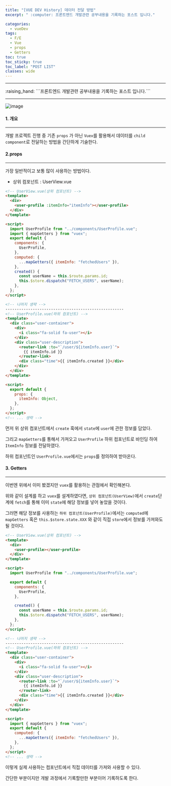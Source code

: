 ```yaml
---
title: "[VUE DEV History] 데이터 전달 방법"
excerpt: " :computer: 프론트엔드 개발관련 공부내용을 기록하는 포스트 입니다."

categories:
  - vueDev
tags:
  - F/E
  - Vue
  - props
  - Getters
toc: true
toc_sticky: true
toc_label: "POST LIST"
classes: wide
---
```


<hr>
:raising_hand:  ```프론트엔드 개발관련 공부내용을 기록하는 포스트 입니다.```
<hr>

![image](https://user-images.githubusercontent.com/56063287/174939166-ea900c41-0ac9-48c7-a762-1cb03ab1cc0a.png)

#### 1. 개요

---

개발 프로젝트 진행 중 기존 `props` 가 아닌 `Vuex`를 활용해서 데이터를 `child component`로 전달하는 방법을 간단하게 기술한다.

#### 2.props

---

가장 일반적이고 보통 많이 사용하는 방법이다.

- 상위 컴포넌트 : UserView.vue

```html
<!-- UserView.vue(상위 컴포넌트) -->
<template>
  <div>
    <user-profile :itemInfo="itemInfo"></user-profile>
  </div>
</template>

<script>
  import UserProfile from "../components/UserProfile.vue";
  import { mapGetters } from "vuex";
  export default {
    components: {
      UserProfile,
    },
    computed: {
      ...mapGetters({ itemInfo: "fetchedUsers" }),
    },
    created() {
      const userName = this.$route.params.id;
      this.$store.dispatch("FETCH_USERS", userName);
    },
  };
</script>

<!-- 나머지 생략 -->
----------------------------------------------------
<!-- UserProfile.vue(하위 컴포넌트) -->
<template>
  <div class="user-container">
    <div>
      <i class="fa-solid fa-user"></i>
    </div>
    <div class="user-description">
      <router-link :to="`/user/${itemInfo.user}`">
        {{ itemInfo.id }}
      </router-link>
      <div class="time">{{ itemInfo.created }}</div>
    </div>
  </div>
</template>

<script>
  export default {
    props: {
      itemInfo: Object,
    },
  };
</script>
<!-- ... 생략 -->
```

먼저 위 상위 컴포넌트에서 `create` 훅에서 `state`에 `user`에 관한 정보를 담았다.

그리고 `mapGetters`를 통해서 가져오고 `UserProfile` 하위 컴포넌트로 바인딩 하여 `ItemInfo` 정보를 전달하였다.

하위 컴포넌트인 `UserProfile.vue`에서는 `props`를 정의하여 받아온다.

#### 3. Getters

---

이번엔 위에서 이미 봤겠지만 `vuex`를 활용하는 관점에서 확인해본다.

위와 같이 설계를 하고 `vuex`를 설계하였다면, `상위 컴포넌트(UserView)`에서 `create`단계에 `fetch`를 통해 이미 `state`에 해당 정보를 넣어 놓았을 것이다.

그러면 해당 정보를 사용하는 `하위 컴포넌트(UserProfile)`에서는 `computed`에 `mapGetters` 혹은 `this.$store.state.XXX` 와 같이 직접 `store`에서 정보를 가져와도 될 것이다.

```html
<!-- UserView.vue(상위 컴포넌트) -->
<template>
  <div>
    <user-profile></user-profile>
  </div>
</template>

<script>
  import UserProfile from "../components/UserProfile.vue";

  export default {
    components: {
      UserProfile,
    },

    created() {
      const userName = this.$route.params.id;
      this.$store.dispatch("FETCH_USERS", userName);
    },
  };
</script>

<!-- 나머지 생략 -->
----------------------------------------------------
<!-- UserProfile.vue(하위 컴포넌트) -->
<template>
  <div class="user-container">
    <div>
      <i class="fa-solid fa-user"></i>
    </div>
    <div class="user-description">
      <router-link :to="`/user/${itemInfo.user}`">
        {{ itemInfo.id }}
      </router-link>
      <div class="time">{{ itemInfo.created }}</div>
    </div>
  </div>
</template>

<script>
  import { mapGetters } from "vuex";
  export default {
    computed: {
      ...mapGetters({ itemInfo: "fetchedUsers" }),
    },
  };
</script>
<!-- ... 생략 -->
```

이렇게 실제 사용하는 컴포넌트에서 직접 데이터를 가져와 사용할 수 있다.

간단한 부분이지만 개발 과정에서 기록할만한 부분이어 기록하도록 한다.
